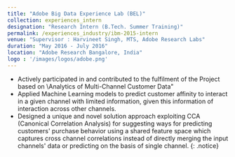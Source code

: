 ```yaml
---
title: "Adobe Big Data Experience Lab (BEL)"
collection: experiences_intern
designation: "Research Intern (B.Tech. Summer Training)"
permalink: /experiences_industry/ibm-2015-intern
venue: "Supervisor : Harvineet Singh, MTS, Adobe Research Labs"
duration: "May 2016 - July 2016"
location: "Adobe Research Bangalore, India"
logo : '/images/logos/adobe.png'
---
```


* Actively participated in and contributed to the fulfilment of the Project based on \Analytics of Multi-Channel
Customer Data"
* Applied Machine Learning models to predict customer affinity to interact in a given channel with limited
information, given this information of interaction across other channels.
* Designed a unique and novel solution approach exploiting CCA (Canonical Correlation Analysis) for suggesting
ways for predicting customers' purchase behavior using a shared feature space which captures cross channel
correlations instead of directly merging the input channels' data or predicting on the basis of single channel.
{: .notice}
